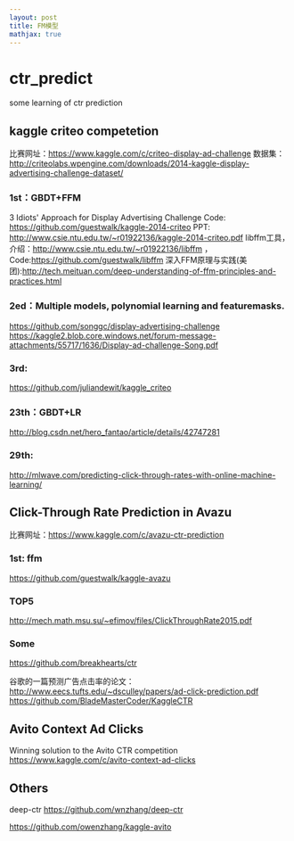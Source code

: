 ```yaml
---
layout: post
title: FM模型
mathjax: true
---
```


# ctr_predict
some learning of ctr prediction

## kaggle criteo competetion

比赛网址：https://www.kaggle.com/c/criteo-display-ad-challenge
数据集： http://criteolabs.wpengine.com/downloads/2014-kaggle-display-advertising-challenge-dataset/

### 1st：GBDT+FFM
3 Idiots' Approach for Display Advertising Challenge
Code: https://github.com/guestwalk/kaggle-2014-criteo
PPT: http://www.csie.ntu.edu.tw/~r01922136/kaggle-2014-criteo.pdf
libffm工具，介绍：http://www.csie.ntu.edu.tw/~r01922136/libffm ，Code:https://github.com/guestwalk/libffm
深入FFM原理与实践(美团):http://tech.meituan.com/deep-understanding-of-ffm-principles-and-practices.html

### 2ed：Multiple models, polynomial learning and featuremasks.
https://github.com/songgc/display-advertising-challenge
https://kaggle2.blob.core.windows.net/forum-message-attachments/55717/1636/Display-ad-challenge-Song.pdf

### 3rd:
https://github.com/juliandewit/kaggle_criteo

### 23th：GBDT+LR
http://blog.csdn.net/hero_fantao/article/details/42747281

### 29th:
http://mlwave.com/predicting-click-through-rates-with-online-machine-learning/

## Click-Through Rate Prediction in Avazu
比赛网址：https://www.kaggle.com/c/avazu-ctr-prediction

### 1st: ffm
https://github.com/guestwalk/kaggle-avazu

### TOP5
http://mech.math.msu.su/~efimov/files/ClickThroughRate2015.pdf

### Some
https://github.com/breakhearts/ctr

谷歌的一篇预测广告点击率的论文： http://www.eecs.tufts.edu/~dsculley/papers/ad-click-prediction.pdf
https://github.com/BladeMasterCoder/KaggleCTR

## Avito Context Ad Clicks

Winning solution to the Avito CTR competition
https://www.kaggle.com/c/avito-context-ad-clicks

## Others

deep-ctr
https://github.com/wnzhang/deep-ctr


https://github.com/owenzhang/kaggle-avito


